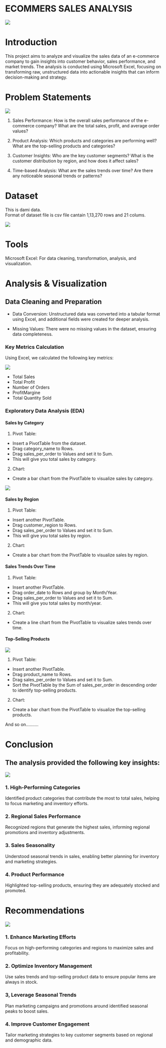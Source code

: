 # ECOMMERS SALES ANALYSIS

![](dashboard.png)

# Introduction

This project aims to analyze and visualize the sales data of an e-commerce company to gain insights into customer behavior, sales performance, and market trends. The analysis is conducted using Microsoft Excel, focusing on transforming raw, unstructured data into actionable insights that can inform decision-making and strategy.



# Problem Statements

![](PROBLEM_STATMENT.png)

1. Sales Performance: How is the overall sales performance of the e-commerce company? What are the total sales, profit, and average order values?

2. Product Analysis: Which products and categories are performing well? What are the top-selling products and categories?

3. Customer Insights: Who are the key customer segments? What is the customer distribution by region, and how does it affect sales?

4. Time-based Analysis: What are the sales trends over time? Are there any noticeable seasonal trends or patterns?

# Dataset

This is dami data. <br>
Format of dataset file is csv file cantain 1,13,270 rows and 21 colums.

![](dataset.png)

# Tools

Microsoft Excel: For data cleaning, transformation, analysis, and visualization.


# Analysis & Visualization

## Data Cleaning and Preparation

- Data Conversion: Unstructured data was converted into a tabular format using Excel, and additional fields were created for deeper analysis.

- Missing Values: There were no missing values in the dataset, ensuring data completeness.

### Key Metrics Calculation

Using Excel, we calculated the following key metrics:

![](kpi.png)

- Total Sales
- Total Profit
- Number of Orders
- ProfitMargine
- Total Quantity Sold

### Exploratory Data Analysis (EDA)

#### Sales by Category

1. Pivot Table:

- Insert a PivotTable from the dataset.
- Drag category_name to Rows.
- Drag sales_per_order to Values and set it to Sum.
- This will give you total sales by category.

2. Chart:

- Create a bar chart from the PivotTable to visualize sales by category.

![](charts.png)

#### Sales by Region

1. Pivot Table:

- Insert another PivotTable.
- Drag customer_region to Rows.
- Drag sales_per_order to Values and set it to Sum.
- This will give you total sales by region.

2. Chart:

- Create a bar chart from the PivotTable to visualize sales by region.

#### Sales Trends Over Time

1. Pivot Table:

- Insert another PivotTable.
- Drag order_date to Rows and group by Month/Year.
- Drag sales_per_order to Values and set it to Sum.
- This will give you total sales by month/year.

2. Chart:

- Create a line chart from the PivotTable to visualize sales trends over time.

#### Top-Selling Products

![](fillter.png)

1. Pivot Table:

- Insert another PivotTable.
- Drag product_name to Rows.
- Drag sales_per_order to Values and set it to Sum.
- Sort the PivotTable by the Sum of sales_per_order in descending order to identify   top-selling products.

2. Chart:

- Create a bar chart from the PivotTable to visualize the top-selling products.

And so on..........

# Conclusion

## The analysis provided the following key insights:

![](conclution.png)

### 1. High-Performing Categories 
Identified product categories that contribute the most to total sales, helping to focus marketing and inventory efforts.

### 2. Regional Sales Performance 
Recognized regions that generate the highest sales, informing regional promotions and inventory adjustments.

### 3. Sales Seasonality
Understood seasonal trends in sales, enabling better planning for inventory and marketing strategies.

### 4. Product Performance
Highlighted top-selling products, ensuring they are adequately stocked and promoted.


# Recommendations

![](reccomandation.png)

### 1. Enhance Marketing Efforts
 Focus on high-performing categories and regions to maximize sales and profitability.

### 2. Optimize Inventory Management
Use sales trends and top-selling product data to ensure popular items are always in stock.

### 3, Leverage Seasonal Trends
Plan marketing campaigns and promotions around identified seasonal peaks to boost sales.

### 4. Improve Customer Engagement
Tailor marketing strategies to key customer segments based on regional and demographic data.
